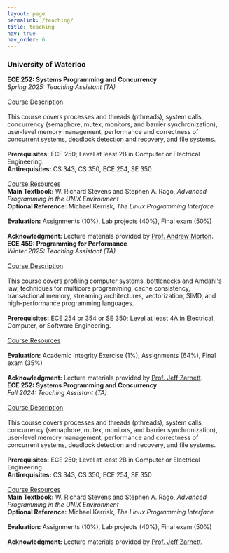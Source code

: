 ```yaml
---
layout: page
permalink: /teaching/
title: teaching
nav: true
nav_order: 6
---
```


<h3>University of Waterloo</h3>

<div class="post">
<article>

<div class="card mt-3" id="spring-2025--ece-252-systems-programming-and-concurrency">
  <div class="p-3">
    <strong>ECE 252: Systems Programming and Concurrency</strong><br>
    <em>Spring 2025: Teaching Assistant (TA)</em><br><br>
    <a href="https://uwflow.com/course/ECE252" target="_blank">Course Description</a><br><br>
    This course covers processes and threads (pthreads), system calls, concurrency (semaphore, mutex, monitors, and barrier synchronization), user-level memory management, performance and correctness of concurrent systems, deadlock detection and recovery, and file systems.<br><br>
    <strong>Prerequisites:</strong> ECE 250; Level at least 2B in Computer or Electrical Engineering.<br>
    <strong>Antirequisites:</strong> CS 343, CS 350, ECE 254, SE 350<br><br>
    <a href="https://github.com/jzarnett/ece252" target="_blank">Course Resources</a><br>
    <strong>Main Textbook:</strong> W. Richard Stevens and Stephen A. Rago, <em>Advanced Programming in the UNIX Environment</em><br>
    <strong>Optional Reference:</strong> Michael Kerrisk, <em>The Linux Programming Interface</em><br><br>
    <strong>Evaluation:</strong> Assignments (10%), Lab projects (40%), Final exam (50%)<br><br>
    <strong>Acknowledgment:</strong> Lecture materials provided by <a href="https://uwaterloo.ca/electrical-computer-engineering/profile/arrmorto" target="_blank">Prof. Andrew Morton</a>.
  </div>
</div>

<div class="card mt-3" id="winter-2025--ece-459-programming-for-performance">
  <div class="p-3">
    <strong>ECE 459: Programming for Performance</strong><br>
    <em>Winter 2025: Teaching Assistant (TA)</em><br><br>
    <a href="https://uwflow.com/course/ECE459" target="_blank">Course Description</a><br><br>
    This course covers profiling computer systems, bottlenecks and Amdahl's law, techniques for multicore programming, cache consistency, transactional memory, streaming architectures, vectorization, SIMD, and high-performance programming languages.<br><br>
    <strong>Prerequisites:</strong> ECE 254 or 354 or SE 350; Level at least 4A in Electrical, Computer, or Software Engineering.<br><br>
    <a href="https://github.com/jzarnett/ece459" target="_blank">Course Resources</a><br><br>
    <strong>Evaluation:</strong> Academic Integrity Exercise (1%), Assignments (64%), Final exam (35%)<br><br>
    <strong>Acknowledgment:</strong> Lecture materials provided by <a href="https://uwaterloo.ca/electrical-computer-engineering/contacts/jeff-zarnett" target="_blank">Prof. Jeff Zarnett</a>.
  </div>
</div>

<div class="card mt-3" id="fall-2024--ece-252-systems-programming-and-concurrency">
  <div class="p-3">
    <strong>ECE 252: Systems Programming and Concurrency</strong><br>
    <em>Fall 2024: Teaching Assistant (TA)</em><br><br>
    <a href="https://uwflow.com/course/ECE252" target="_blank">Course Description</a><br><br>
    This course covers processes and threads (pthreads), system calls, concurrency (semaphore, mutex, monitors, and barrier synchronization), user-level memory management, performance and correctness of concurrent systems, deadlock detection and recovery, and file systems.<br><br>
    <strong>Prerequisites:</strong> ECE 250; Level at least 2B in Computer or Electrical Engineering.<br>
    <strong>Antirequisites:</strong> CS 343, CS 350, ECE 254, SE 350<br><br>
    <a href="https://github.com/jzarnett/ece252" target="_blank">Course Resources</a><br>
    <strong>Main Textbook:</strong> W. Richard Stevens and Stephen A. Rago, <em>Advanced Programming in the UNIX Environment</em><br>
    <strong>Optional Reference:</strong> Michael Kerrisk, <em>The Linux Programming Interface</em><br><br>
    <strong>Evaluation:</strong> Assignments (10%), Lab projects (40%), Final exam (50%)<br><br>
    <strong>Acknowledgment:</strong> Lecture materials provided by <a href="https://uwaterloo.ca/electrical-computer-engineering/contacts/jeff-zarnett" target="_blank">Prof. Jeff Zarnett</a>.
  </div>
</div>

</article>
</div>


<!-- ---
layout: page
permalink: /teaching/
title: teaching
# description: Materials for courses you taught. Replace this text with your description.
nav: true
nav_order: 6
---

---
---
### Spring 2025- **ECE 252: Systems Programming and Concurrency**.

- Term: Spring 2025 (Teaching Assistant (TA))

#### [Course Description](https://uwflow.com/course/ECE252)
##### This course covers the following topics:
- Processes and threads (pthreads)
- System calls
- Concurrency (semaphore, mutex, monitors, and barrier synchronization)
- User-level memory management
- Performance and correctness of concurrent systems
- Deadlock detection and recovery
- File systems

**Prerequisites**:  
- ECE 250; Level at least 2B in Computer Engineering or Electrical Engineering.
- This course requires substantial programming skill. The basics of the C language will be reviewed briefly, and should be familiar to anyone who has already used C++.

**Antirequisites**:  
- CS 343, CS 350, ECE 254, SE 350

#### Readings

##### Main Textbook
- W. Richard Stevens and Stephen A. Rago: _Advanced Programming in the UNIX Environment_, 3rd edition, Addison-Wesley, 2013. ISBN: 978-0-321-63773-4.

##### Optional Reference
- Michael Kerrisk: _The Linux Programming Interface_, No Starch Press, 2010. ISBN: 978-1-59327-220-3.

#### Evaluation
Coursework will include the following components:
- **Assignments (10%)**
- **Lab projects (40%)**
- **Final exam (50%)**

##### Assignments
###### There are three equally weighted programming assignments, for a total of 10%. Assignment grading is based on the following scale:
- **0**: Not attempted or does not work at all
- **1**: There are some issues
- **2**: Everything works as expected

##### Lab Projects
- There are five lab projects. The grading policies are specified in the lab manual (available on LEARN).

#### Course Objectives

##### Students who successfully complete the **lecture component** will be able to:
- Invoke (apply) system calls, from the view of an application programmer, to access resources like files, inter-process communication mechanisms, and the network.
- Analyze, design, implement, and debug concurrent C programs using concurrency control constructs (such as a mutex or semaphore).
- Apply standard concurrency scenarios such as producer-consumer, readers-writers, and dining philosophers, as well as deadlock and starvation.

##### Students who successfully complete the **lab component** will be able to:
- Interact with the Linux operating system through the command-line interface and the C language API.
- Read the documentation of, understand, and interact with available libraries, such as those for multi-threading, file handling, and network operations.
- Use inter-process communication mechanisms such as shared memory.
- Identify, analyze, and solve concurrency and synchronization problems.

#### Acknowledgment
- Lecture materials, assignments, and portions of this course outline were provided by [Prof. Andrew Morton](https://uwaterloo.ca/electrical-computer-engineering/profile/arrmorto).

---
---
### Winter 2025- **ECE 459: Programming for Performance**.

- Term: Winter 2025 (Teaching Assistant (TA))

#### [Course Description](https://uwflow.com/course/ECE459)
##### This course covers the following topics [(Course Resources)](https://github.com/jzarnett/ece459):
- Profiling computer systems
- bottlenecks, Amdahl's law
- Techniques for programming multicore processors
- cache consistency
- Transactional memory. Streaming architectures, vectorization, and SIMD
- High-performance programming languages

**Prerequisites**:  
- ECE 254 or 354 or SE 350; Level at least 4A Electrical Engineering or Computer Engineering or Software Engineering

#### Readings

##### Textbook
- There are detailed notes. There's no required textbook for the course. The notes cite a number of sources, some of which are useful books. But there's no single source that does it all, so it would be silly to ask you to buy one.

#### Evaluation
##### Coursework will include the following components:
- **Academic Integrity Exercise (1%)**
- **Assignments (64%)   (4 at 16% each)**
- **Final exam (35%)**

#### Acknowledgment
- Lecture materials, assignments, and portions of this course outline were provided by [Prof. Jeff Zarnett](https://uwaterloo.ca/electrical-computer-engineering/contacts/jeff-zarnett).

---
---
### Fall 2024- **ECE 252: Systems Programming and Concurrency**.

- Term: Fall 2024 (Teaching Assistant (TA))

#### [Course Description](https://uwflow.com/course/ECE252)
##### This course covers the following topics [(Course Resources)](https://github.com/jzarnett/ece252):
- Processes and threads (pthreads)
- System calls
- Concurrency (semaphore, mutex, monitors, and barrier synchronization)
- User-level memory management
- Performance and correctness of concurrent systems
- Deadlock detection and recovery
- File systems

**Prerequisites**:  
- ECE 250; Level at least 2B in Computer Engineering or Electrical Engineering.
- This course requires substantial programming skill. The basics of the C language will be reviewed briefly, and should be familiar to anyone who has already used C++.

**Antirequisites**:  
- CS 343, CS 350, ECE 254, SE 350

#### Readings

##### Main Textbook
- W. Richard Stevens and Stephen A. Rago: _Advanced Programming in the UNIX Environment_, 3rd edition, Addison-Wesley, 2013. ISBN: 978-0-321-63773-4.

##### Optional Reference
- Michael Kerrisk: _The Linux Programming Interface_, No Starch Press, 2010. ISBN: 978-1-59327-220-3.

#### Evaluation
Coursework will include the following components:
- **Assignments (10%)**
- **Lab projects (40%)**
- **Final exam (50%)**

##### Assignments
###### There are three equally weighted programming assignments, for a total of 10%. Assignment grading is based on the following scale:
- **0**: Not attempted or does not work at all
- **1**: There are some issues
- **2**: Everything works as expected

##### Lab Projects
- There are five lab projects. The grading policies are specified in the lab manual (available on LEARN).

#### Course Objectives

##### Students who successfully complete the **lecture component** will be able to:
- Invoke (apply) system calls, from the view of an application programmer, to access resources like files, inter-process communication mechanisms, and the network.
- Analyze, design, implement, and debug concurrent C programs using concurrency control constructs (such as a mutex or semaphore).
- Apply standard concurrency scenarios such as producer-consumer, readers-writers, and dining philosophers, as well as deadlock and starvation.

##### Students who successfully complete the **lab component** will be able to:
- Interact with the Linux operating system through the command-line interface and the C language API.
- Read the documentation of, understand, and interact with available libraries, such as those for multi-threading, file handling, and network operations.
- Use inter-process communication mechanisms such as shared memory.
- Identify, analyze, and solve concurrency and synchronization problems.

#### Acknowledgment
- Lecture materials, assignments, and portions of this course outline were provided by [Prof. Jeff Zarnett](https://uwaterloo.ca/electrical-computer-engineering/contacts/jeff-zarnett).

---

<!-- For now, this page is assumed to be a static description of your courses. You can convert it to a collection similar to `_projects/` so that you can have a dedicated page for each course.

Organize your courses by years, topics, or universities, however you like! --> 